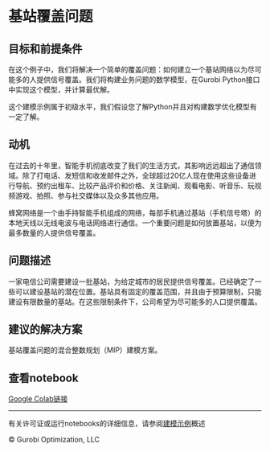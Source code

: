 # 基站覆盖问题

## 目标和前提条件

在这个例子中，我们将解决一个简单的覆盖问题：如何建立一个基站网络以为尽可能多的人提供信号覆盖。我们将构建业务问题的数学模型，在Gurobi Python接口中实现这个模型，并计算最优解。

这个建模示例属于初级水平，我们假设您了解Python并且对构建数学优化模型有一定了解。

## 动机

在过去的十年里，智能手机彻底改变了我们的生活方式，其影响远远超出了通信领域。除了打电话、发短信和收发邮件之外，全球超过20亿人现在使用这些设备进行导航、预约出租车、比较产品评价和价格、关注新闻、观看电影、听音乐、玩视频游戏、拍照、参与社交媒体以及众多其他应用。

蜂窝网络是一个由手持智能手机组成的网络，每部手机通过基站（手机信号塔）的本地天线以无线电波与电话网络进行通信。一个重要问题是如何放置基站，以便为最多数量的人提供信号覆盖。

## 问题描述

一家电信公司需要建设一批基站，为给定城市的居民提供信号覆盖。已经确定了一些可以建设基站的潜在位置。基站具有固定的覆盖范围，并且由于预算限制，只能建设有限数量的基站。在这些限制条件下，公司希望为尽可能多的人口提供覆盖。

## 建议的解决方案

基站覆盖问题的混合整数规划（MIP）建模方案。

## 查看notebook

[Google Colab链接](https://colab.research.google.com/github/Gurobi/modeling-examples/blob/master/cell_tower_coverage/cell_tower.ipynb)

----
有关许可证或运行notebooks的详细信息，请参阅[建模示例](../)概述

© Gurobi Optimization, LLC